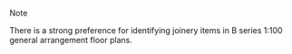 <span class="transform-to-uppercase">Note</span>

There is a strong preference for identifying joinery items in B series <span class="highlight-red">1:100</span> general
arrangement floor plans.
